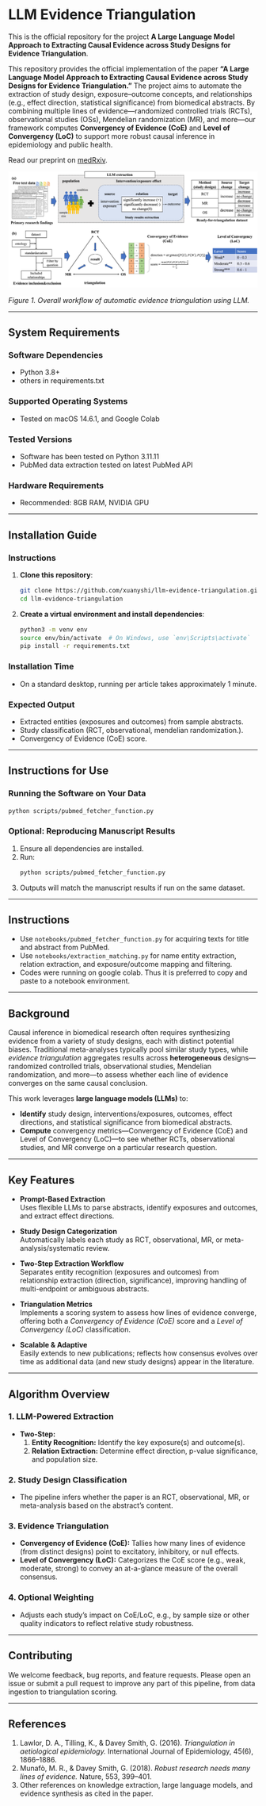 # LLM Evidence Triangulation

This is the official repository for the project **A Large Language Model Approach to Extracting Causal Evidence across Study Designs for Evidence Triangulation**.

This repository provides the official implementation of the paper **“A Large Language Model Approach to Extracting Causal Evidence across Study Designs for Evidence Triangulation.”** The project aims to automate the extraction of study design, exposure–outcome concepts, and relationships (e.g., effect direction, statistical significance) from biomedical abstracts. By combining multiple lines of evidence—randomized controlled trials (RCTs), observational studies (OSs), Mendelian randomization (MR), and more—our framework computes **Convergency of Evidence (CoE)** and **Level of Convergency (LoC)** to support more robust causal inference in epidemiology and public health.

Read our preprint on [medRxiv](https://www.medrxiv.org/content/10.1101/2024.03.18.24304457v3).

![Figure 1](figures/figure_1.png)

*Figure 1. Overall workflow of automatic evidence triangulation using LLM.*

---

## System Requirements

### Software Dependencies
- Python 3.8+
- others in requirements.txt

### Supported Operating Systems
- Tested on macOS 14.6.1, and Google Colab

### Tested Versions
- Software has been tested on Python 3.11.11
- PubMed data extraction tested on latest PubMed API

### Hardware Requirements
- Recommended: 8GB RAM, NVIDIA GPU 

---

## Installation Guide

### Instructions
1. **Clone this repository**:
   ```bash
   git clone https://github.com/xuanyshi/llm-evidence-triangulation.git
   cd llm-evidence-triangulation
   ```
2. **Create a virtual environment and install dependencies**:
   ```bash
   python3 -m venv env
   source env/bin/activate  # On Windows, use `env\Scripts\activate`
   pip install -r requirements.txt
   ```

### Installation Time
- On a standard desktop, running per article takes approximately 1 minute.


### Expected Output
- Extracted entities (exposures and outcomes) from sample abstracts.
- Study classification (RCT, observational, mendelian randomization.).
- Convergency of Evidence (CoE) score.


---

## Instructions for Use

### Running the Software on Your Data
```bash
python scripts/pubmed_fetcher_function.py 
```

### Optional: Reproducing Manuscript Results
1. Ensure all dependencies are installed.
2. Run:
   ```bash
   python scripts/pubmed_fetcher_function.py
   ```
3. Outputs will match the manuscript results if run on the same dataset.

---

## Instructions

- Use `notebooks/pubmed_fetcher_function.py` for acquiring texts for title and abstract from PubMed.
- Use `notebooks/extraction_matching.py` for name entity extraction, relation extraction, and exposure/outcome mapping and filtering.
- Codes were running on google colab. Thus it is preferred to copy and paste to a notebook environment.

---

## Background

Causal inference in biomedical research often requires synthesizing evidence from a variety of study designs, each with distinct potential biases. Traditional meta-analyses typically pool similar study types, while *evidence triangulation* aggregates results across **heterogeneous** designs—randomized controlled trials, observational studies, Mendelian randomization, and more—to assess whether each line of evidence converges on the same causal conclusion.

This work leverages **large language models (LLMs)** to:

- **Identify** study design, interventions/exposures, outcomes, effect directions, and statistical significance from biomedical abstracts.  
- **Compute** convergency metrics—Convergency of Evidence (CoE) and Level of Convergency (LoC)—to see whether RCTs, observational studies, and MR converge on a particular research question.

---

## Key Features

- **Prompt-Based Extraction**  
  Uses flexible LLMs to parse abstracts, identify exposures and outcomes, and extract effect directions.

- **Study Design Categorization**  
  Automatically labels each study as RCT, observational, MR, or meta-analysis/systematic review.

- **Two-Step Extraction Workflow**  
  Separates entity recognition (exposures and outcomes) from relationship extraction (direction, significance), improving handling of multi-endpoint or ambiguous abstracts.

- **Triangulation Metrics**  
  Implements a scoring system to assess how lines of evidence converge, offering both a *Convergency of Evidence (CoE)* score and a *Level of Convergency (LoC)* classification.

- **Scalable & Adaptive**  
  Easily extends to new publications; reflects how consensus evolves over time as additional data (and new study designs) appear in the literature.

---

## Algorithm Overview

### 1. LLM-Powered Extraction
- **Two-Step:**
  1. **Entity Recognition:** Identify the key exposure(s) and outcome(s).
  2. **Relation Extraction:** Determine effect direction, p-value significance, and population size.

### 2. Study Design Classification
- The pipeline infers whether the paper is an RCT, observational, MR, or meta-analysis based on the abstract’s content.

### 3. Evidence Triangulation
- **Convergency of Evidence (CoE):** Tallies how many lines of evidence (from distinct designs) point to excitatory, inhibitory, or null effects.
- **Level of Convergency (LoC):** Categorizes the CoE score (e.g., weak, moderate, strong) to convey an at-a-glance measure of the overall consensus.

### 4. Optional Weighting
- Adjusts each study’s impact on CoE/LoC, e.g., by sample size or other quality indicators to reflect relative study robustness.

---

## Contributing

We welcome feedback, bug reports, and feature requests. Please open an issue or submit a pull request to improve any part of this pipeline, from data ingestion to triangulation scoring.

---

## References

1. Lawlor, D. A., Tilling, K., & Davey Smith, G. (2016). *Triangulation in aetiological epidemiology.* International Journal of Epidemiology, 45(6), 1866–1886.
2. Munafò, M. R., & Davey Smith, G. (2018). *Robust research needs many lines of evidence.* Nature, 553, 399–401.
3. Other references on knowledge extraction, large language models, and evidence synthesis as cited in the paper.
